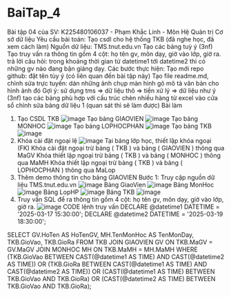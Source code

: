 # BaiTap_4
Bài tập 04 của SV: K225480106037 - Phạm Khắc Linh - Môn Hệ Quản trị Cơ sở dữ liệu
Yêu cầu bài toán:
Tạo csdl cho hệ thống TKB (đã nghe học, đã xem cách làm)
Nguồn dữ liệu: TMS.tnut.edu.vn
Tạo các bảng tuỳ ý (3nf)
Tạo truy vấn ra thông tin gồm 4 cột: họ tên gv, môn dạy, giờ vào lớp, giờ ra. trả lời câu hỏi: trong khoảng thời gian từ datetime1 tới datetime2 thì có những gv nào đang bận giảng dạy.
Các bước thực hiện:
Tạo mới repo github: đặt tên tùy ý (có liên quan đến bài tập này)
Tạo file readme.md, chỉnh sửa trực tuyến:
dán những ảnh chụp màn hình
gõ mô tả văn bản cho hình ảnh đó
Gợi ý:
sử dụng tms => dữ liệu thô => tiền xử lý => dữ liệu như ý (3nf)
tạo các bảng phù hợp với cấu trúc
chèn nhiều hàng từ excel vào cửa sổ chỉnh sửa bảng dữ liệu 1 (quan sát thì sẽ làm được)
Bài làm
1. Tạo CSDL TKB
 ![image](https://github.com/user-attachments/assets/1704a470-0ad0-451a-ad2b-5ebd61d7d0de)
Tạo bảng GIAOVIEN
![image](https://github.com/user-attachments/assets/e026f8cc-33ed-424e-89b3-8c9760f8a52e)
Tạo bảng MONHOC
![image](https://github.com/user-attachments/assets/f05fbd19-1e39-46db-8cd5-3bc128e3fec4)
Tạo bảng LOPHOCPHAN
![image](https://github.com/user-attachments/assets/99fa5711-ae19-4237-854e-a5b5ce457aab)
Tạo bảng TKB
![image](https://github.com/user-attachments/assets/588fd6ce-f562-4c1c-a468-5b871acfae61)
2. Khóa cài đặt ngoại lệ
   ![image](https://github.com/user-attachments/assets/7c18943c-d835-4273-909d-37557affcb55)
   Tại bảng lớp học, thiết lập khóa ngoại (FK)
Khóa cài đặt ngoại trừ bảng ( TKB ) và bảng ( GIAOVIEN ) thông qua MaGV
Khóa thiết lập ngoại trừ bảng ( TKB ) và bảng ( MONHOC ) thông qua MaMH
Khóa thiết lập ngoại trừ bảng ( TKB ) và bảng ( LOPHOCPHAN ) thông qua MaLop
3. Thêm demo thông tin cho bảng GIAOVIEN
Bước 1: Truy cập nguồn dữ liệu TMS.tnut.edu.vn
![image](https://github.com/user-attachments/assets/27958ac6-c295-4445-afa2-33846adf2fde)
Bảng GiaoVien
![image](https://github.com/user-attachments/assets/97d74a42-27f8-4eec-959b-c408c8f893dd)
Bảng MonHoc
![image](https://github.com/user-attachments/assets/728a981b-fe11-4bb6-97dc-c4c533d49e6b)
Bảng LopHP
![image](https://github.com/user-attachments/assets/9fd0d480-53da-4b9e-b69b-2218f3583c23)
Bảng TKB
![image](https://github.com/user-attachments/assets/3ff55f66-b01b-468b-86b1-73ed3180fe1b)
4. Truy vấn SQL để ra thông tin gồm 4 cột: họ tên gv, môn dạy, giờ vào lớp, giờ ra.
![image](https://github.com/user-attachments/assets/75f37ff7-8a17-4e86-8315-0c94c2741149)
CODE lệnh truy vấn
DECLARE @datetime1 DATETIME = '2025-03-17 15:30:00';
DECLARE @datetime2 DATETIME = '2025-03-19 18:30:00';

SELECT 
    GV.HoTen AS HoTenGV,
    MH.TenMonHoc AS TenMonDay,
    TKB.GioVao,
    TKB.GioRa
FROM TKB
JOIN GIAOVIEN GV ON TKB.MaGV = GV.MaGV
JOIN MONHOC MH ON TKB.MaMH = MH.MaMH
WHERE 
    (TKB.GioVao BETWEEN CAST(@datetime1 AS TIME) AND CAST(@datetime2 AS TIME)) 
    OR
    (TKB.GioRa BETWEEN CAST(@datetime1 AS TIME) AND CAST(@datetime2 AS TIME)) 
    OR
    (CAST(@datetime1 AS TIME) BETWEEN TKB.GioVao AND TKB.GioRa)
    OR
    (CAST(@datetime2 AS TIME) BETWEEN TKB.GioVao AND TKB.GioRa);






